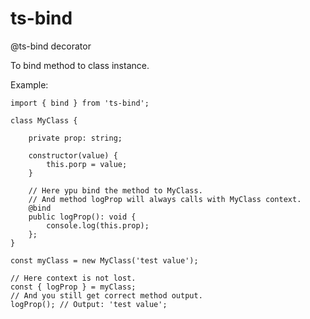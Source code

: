 # ts-bind

@ts-bind decorator

To bind method to class instance.

Example:

    import { bind } from 'ts-bind';
    
    class MyClass {
    
        private prop: string;

        constructor(value) {
            this.porp = value;
        }
    
        // Here ypu bind the method to MyClass.
        // And method logProp will always calls with MyClass context.
        @bind
        public logProp(): void {
            console.log(this.prop);
        };
    }
    
    const myClass = new MyClass('test value');

    // Here context is not lost.
    const { logProp } = myClass;
    // And you still get correct method output.
    logProp(); // Output: 'test value';


